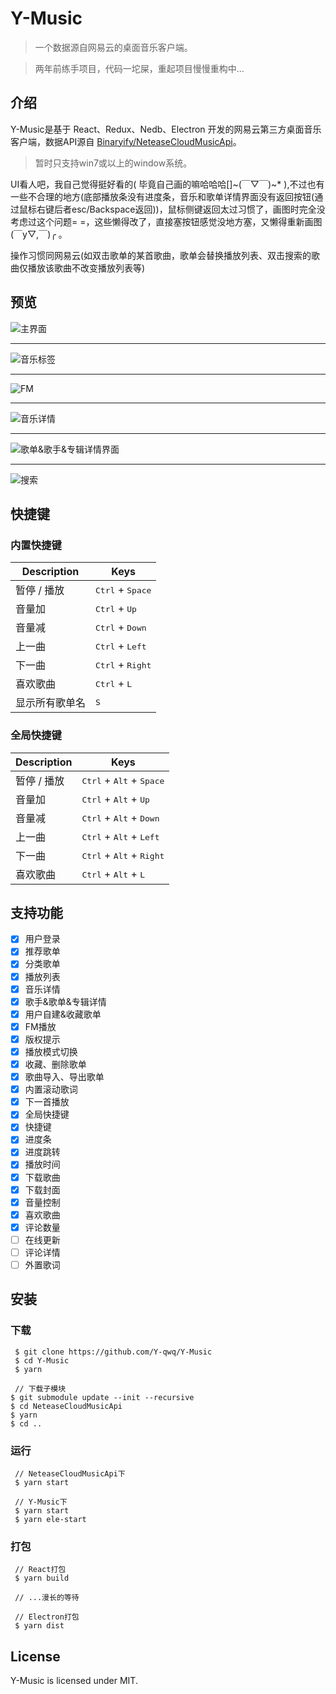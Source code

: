 # Y-Music

>一个数据源自网易云的桌面音乐客户端。

>两年前练手项目，代码一坨屎，重起项目慢慢重构中...

## 介绍

Y-Music是基于 React、Redux、Nedb、Electron 开发的网易云第三方桌面音乐客户端，数据API源自 [Binaryify/NeteaseCloudMusicApi](https://github.com/Binaryify/NeteaseCloudMusicApi)。

>暂时只支持win7或以上的window系统。

UI看人吧，我自己觉得挺好看的( 毕竟自己画的嘛哈哈哈[]\~(￣▽￣)\~* ),不过也有一些不合理的地方(底部播放条没有进度条，音乐和歌单详情界面没有返回按钮(通过鼠标右键后者esc/Backspace返回))，鼠标侧键返回太过习惯了，画图时完全没考虑过这个问题= =，这些懒得改了，直接塞按钮感觉没地方塞，又懒得重新画图(￣y▽,￣)╭ 。

操作习惯同网易云(如双击歌单的某首歌曲，歌单会替换播放列表、双击搜索的歌曲仅播放该歌曲不改变播放列表等)

## 预览

![主界面](https://github.com/Y-qwq/Y-Music/blob/master/docs/image/%E4%B8%BB%E7%95%8C%E9%9D%A2.png "主界面")

---

![音乐标签](https://github.com/Y-qwq/Y-Music/blob/master/docs/image/%E6%AD%8C%E5%8D%95%E6%A0%87%E7%AD%BE.png "音乐标签")

---

![FM](https://github.com/Y-qwq/Y-Music/blob/master/docs/image/FM.png "FM")

---

![音乐详情](https://github.com/Y-qwq/Y-Music/blob/master/docs/image/%E9%9F%B3%E4%B9%90%E8%AF%A6%E6%83%85.png "音乐详情")

---

![歌单&歌手&专辑详情界面](https://github.com/Y-qwq/Y-Music/blob/master/docs/image/%E6%AD%8C%E5%8D%95%26%E6%AD%8C%E6%89%8B%26%E4%B8%93%E8%BE%91%E8%AF%A6%E6%83%85%E7%95%8C%E9%9D%A2.png "歌单&歌手&专辑详情界面")

---

![搜索](https://github.com/Y-qwq/Y-Music/blob/master/docs/image/%E6%90%9C%E7%B4%A2%E7%BB%93%E6%9E%9C.png "搜索")

## 快捷键

### 内置快捷键

Description            | Keys
-----------------------| -----------------------
暂停 / 播放              | <kbd>Ctrl</kbd> + <kbd>Space</kbd>
音量加                 | <kbd>Ctrl</kbd> + <kbd>Up</kbd>
音量减                 | <kbd>Ctrl</kbd> + <kbd>Down</kbd>
上一曲                 | <kbd>Ctrl</kbd> + <kbd>Left</kbd>
下一曲                 | <kbd>Ctrl</kbd> + <kbd>Right</kbd>
喜欢歌曲                 | <kbd>Ctrl</kbd> + <kbd>L</kbd>
显示所有歌单名                 | <kbd>S</kbd>

### 全局快捷键

Description            | Keys
-----------------------| -----------------------
暂停 / 播放              | <kbd>Ctrl</kbd> + <kbd>Alt</kbd> +  <kbd>Space</kbd>
音量加                 | <kbd>Ctrl</kbd> + <kbd>Alt</kbd> + <kbd>Up</kbd>
音量减                 | <kbd>Ctrl</kbd> + <kbd>Alt</kbd> +  <kbd>Down</kbd>
上一曲                 | <kbd>Ctrl</kbd> + <kbd>Alt</kbd> + <kbd>Left</kbd>
下一曲                 | <kbd>Ctrl</kbd> + <kbd>Alt</kbd> + <kbd>Right</kbd>
喜欢歌曲                 | <kbd>Ctrl</kbd> + <kbd>Alt</kbd> + <kbd>L</kbd>

## 支持功能

- [x] 用户登录
- [x] 推荐歌单
- [x] 分类歌单
- [x] 播放列表
- [x] 音乐详情
- [x] 歌手&歌单&专辑详情
- [x] 用户自建&收藏歌单
- [x] FM播放
- [x] 版权提示
- [x] 播放模式切换
- [x] 收藏、删除歌单
- [x] 歌曲导入、导出歌单
- [x] 内置滚动歌词
- [x] 下一首播放
- [x] 全局快捷键
- [x] 快捷键
- [x] 进度条
- [x] 进度跳转
- [x] 播放时间
- [x] 下载歌曲
- [x] 下载封面
- [x] 音量控制
- [x] 喜欢歌曲
- [x] 评论数量
- [ ] 在线更新
- [ ] 评论详情
- [ ] 外置歌词

## 安装

### 下载

```shell
 $ git clone https://github.com/Y-qwq/Y-Music
 $ cd Y-Music
 $ yarn

 // 下载子模块
$ git submodule update --init --recursive
$ cd NeteaseCloudMusicApi
$ yarn
$ cd ..
```

### 运行

```shell
 // NeteaseCloudMusicApi下
 $ yarn start

 // Y-Music下
 $ yarn start
 $ yarn ele-start
```

### 打包

```shell
 // React打包
 $ yarn build

 // ...漫长的等待
 
 // Electron打包
 $ yarn dist
```

## License

Y-Music is licensed under MIT.
